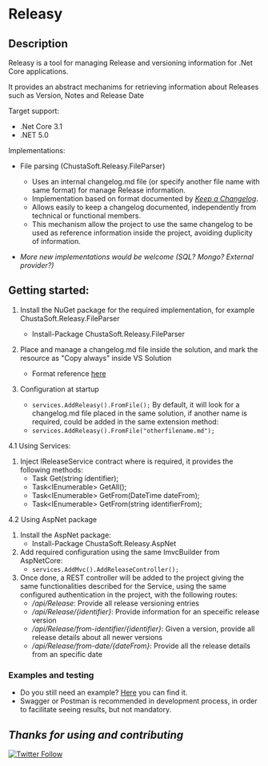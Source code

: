 # Releasy

## Description

Releasy is a tool for managing Release and versioning information for .Net Core applications.

It provides an abstract mechanims for retrieving information about Releases such as Version, Notes and Release Date

Target support: 
- .Net Core 3.1
- .NET 5.0

Implementations:
- File parsing (ChustaSoft.Releasy.FileParser)
    - Uses an internal changelog.md file (or specify another file name with same format) for manage Release information.
	- Implementation based on format documented by _[Keep a Changelog](https://keepachangelog.com/en/1.1.0/)_.
	- Allows easily to keep a changelog documented, independently from technical or functional members.
	- This mechanism allow the project to use the same changelog to be used as reference information inside the project, avoiding duplicity of information.

- _More new implementations would be welcome (SQL? Mongo? External provider?)_
	

## Getting started:

1. Install the NuGet package for the required implementation, for example ChustaSoft.Releasy.FileParser
	- Install-Package ChustaSoft.Releasy.FileParser
  
2. Place and manage a changelog.md file inside the solution, and mark the resource as "Copy always" inside VS Solution
	- Format reference [here](https://keepachangelog.com/en/1.1.0/)

3. Configuration at startup
	- `services.AddReleasy().FromFile();`
	By default, it will look for a changelog.md file placed in the same solution, if another name is required, could be added in the same extension method:
	- `services.AddReleasy().FromFile("otherfilename.md");`

4.1 Using Services:

  1. Inject IReleaseService contract where is required, it provides the following methods:
     - Task<ReleaseInfo> Get(string identifier);
     - Task<IEnumerable<ReleaseInfo>> GetAll();
     - Task<IEnumerable<ReleaseInfo>> GetFrom(DateTime dateFrom);
     - Task<IEnumerable<ReleaseInfo>> GetFrom(string identifierFrom);
 
4.2 Using AspNet package

  1. Install the AspNet package: 
     - Install-Package ChustaSoft.Releasy.AspNet
  2. Add required configuration using the same ImvcBuilder from AspNetCore:
     - `services.AddMvc().AddReleaseController();`
  3. Once done, a REST controller will be added to the project giving the same functionalities described for the Service, using the same configured 
     authentication in the project, with the following routes:
	 - */api/Release*: Provide all release versioning entries
	 - */api/Release/{identifier}*: Provide information for an speceific release version
	 - */api/Release/from-identifier/{identifier}*: Given a version, provide all release details about all newer versions
	 - ​*/api​/Release​/from-date​/{dateFrom}*: Provide all the release details from an specific date

### Examples and testing	
 
- Do you still need an example? [Here](https://github.com/ChustaSoft/Releasy/tree/main/ChustaSoft.Releasy/ChustaSoft.Releasy.AspNetExample) you can find it.
- Swagger or Postman is recommended in development process, in order to facilitate seeing results, but not mandatory.


*Thanks for using and contributing*
---
[![Twitter Follow](https://img.shields.io/twitter/follow/ChustaSoft?label=Follow%20us&style=social)](https://twitter.com/ChustaSoft)

	